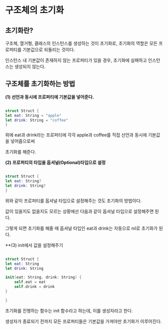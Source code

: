 구조체의 초기화
===

## 초기화란?

구조체, 열거형, 클래스의 인스턴스를 생성하는 것이 초기화로, 초기화의 역할은 모든 프로퍼티를 기본값으로 되돌리는 것이다.   

인스턴스 내 기본값이 존재하지 않는 프로퍼티가 있을 경우, 초기화에 실패하고 인스턴스는 생성되지 않는다.   

## 구조체를 초기화하는 방법 

**(1) 선언과 동시에 프로퍼티에 기본값을 넣어준다.**

```swift 

struct Struct {
let eat: String = "apple"
let drink: String = "coffee"
}
```

위에 eat과 drink라는 프로퍼티에 각각 apple과 coffee를 직접 선언과 동시에 기본값을 넣어줌으로써

초기화를 해준다.   

**(2) 프로퍼티의 타입을 옵셔널(Optional)타입으로 설정**

```swift

struct Struct {
let eat: String?
let drink: String?
}
```

위와 같이 프로퍼티를 옵셔널 타입으로 설정해주는 것도 초기화의 방법이다.   

값이 있을지도 없을지도 모르는 상황에선 다음과 같이 옵셔널 타입으로 설정해주면 된다.

그렇게 되면 초기화를 해줄 때 옵셔널 타입인 eat과 drink는 자동으로 nil로 초기화가 된다.

**(3) init에서 값을 설정해주기

```swift

struct Struct {
let eat: String
let drink: String

init(eat: String, drink: String) {
    self.eat = eat
    self.drink = drink
}

}

```

초기화를 진행하는 함수는 init 함수라고 하는데, 이를 생성자라고 한다. 

생성자가 종료되기 전까지 모든 프로퍼티들은 기본값을 가져야만 초기화가 이루어진다.







